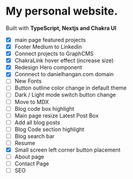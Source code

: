 # My personal website.

Built with **TypeScript, Nextjs and Chakra UI**

- [x] main page featured projects
- [x] Footer Medium to Linkedin
- [x] Connect projects to GraphCMS
- [x] ChakraLink hover effect (increase size)
- [x] Redesign Hero component
- [x] Connnect to danielhangan.com domain
- [ ] New Fonts
- [ ] Button outline color change in default theme
- [ ] Dark / Light mode switch button change
- [ ] Move to MDX
- [ ] Blog code box highlight
- [ ] Main page resize Latest Post Box
- [ ] Add all blog posts
- [ ] Blog Code section highlight
- [ ] Blog search bar
- [ ] Resume
- [x] Small screen left corner button placement
- [ ] About page
- [ ] Contact Page
- [ ] SEO